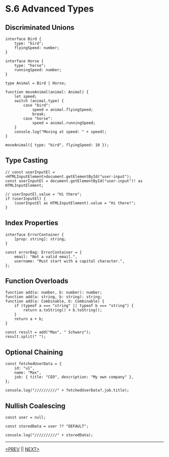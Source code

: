 # S.6 Advanced Types

## Discriminated Unions

```tsx
interface Bird {
	type: "bird";
	flyingSpeed: number;
}

interface Horse {
	type: "horse";
	runningSpeed: number;
}

type Animal = Bird | Horse;

function moveAnimal(animal: Animal) {
	let speed;
	switch (animal.type) {
		case "bird":
			speed = animal.flyingSpeed;
			break;
		case "horse":
			speed = animal.runningSpeed;
	}
	console.log("Moving at speed: " + speed);
}

moveAnimal({ type: "bird", flyingSpeed: 10 });
```

## Type Casting

```tsx
// const userInputEl = <HTMLInputElement>document.getElementById("user-input");
const userInputEl = document.getElementById("user-input")! as HTMLInputElement;

// userInputEl.value = "Hi there";
if (userInputEl) {
	(userInputEl as HTMLInputElement).value = "Hi there!";
}
```

## Index Properties

```tsx
interface ErrorContainer {
	[prop: string]: string;
}

const errorBag: ErrorContainer = {
	email: "Not a valid email.",
	username: "Must start with a capital character.",
};
```

## Function Overloads

```tsx
function add(a: number, b: number): number;
function add(a: string, b: string): string;
function add(a: Combinable, b: Combinable) {
	if (typeof a === "string" || typeof b === "string") {
		return a.toString() + b.toString();
	}
	return a + b;
}

const result = add("Max", " Schwarz");
result.split(" ");
```

## Optional Chaining

```tsx
const fetchedUserData = {
	id: "u1",
	name: "Max",
	job: { title: "CEO", description: "My own company" },
};

console.log("//////////" + fetchedUserData?.job.title);
```

## Nullish Coalescing

```tsx
const user = null;

const storedData = user ?? "DEFAULT";

console.log("//////////" + storedData);
```

---

[<PREV](./230419.md) || [NEXT>](./230420.md)
